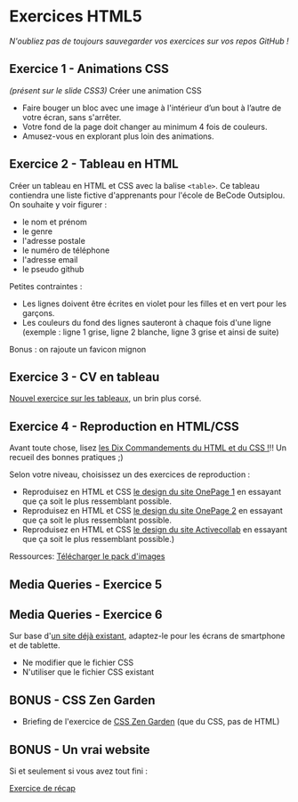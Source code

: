 # Exercices HTML5
*N'oubliez pas de toujours sauvegarder vos exercices sur vos repos GitHub !*

## Exercice 1 - Animations CSS

*(présent sur le slide CSS3)*
Créer une animation CSS
- Faire bouger un bloc avec une image à l'intérieur d’un bout à l’autre de votre écran, sans s'arrêter.
- Votre fond de la page doit changer au minimum 4 fois de couleurs.
- Amusez-vous en explorant plus loin des animations.

## Exercice 2 - Tableau en HTML

Créer un tableau en HTML et CSS avec la balise `<table>`.
Ce tableau contiendra une liste fictive d'apprenants pour l'école de BeCode Outsiplou. On souhaite y voir figurer :
- le nom et prénom
- le genre
- l'adresse postale
- le numéro de téléphone
- l'adresse email
- le pseudo github

Petites contraintes :
- Les lignes doivent être écrites en violet pour les filles et en vert pour les garçons.
- Les couleurs du fond des lignes sauteront à chaque fois d'une ligne (exemple : ligne 1 grise, ligne 2 blanche, ligne 3 grise et ainsi de suite)

Bonus : on rajoute un favicon mignon

## Exercice 3 - CV en tableau

[Nouvel exercice sur les tableaux](Training-table-fr.md), un brin plus corsé.

## Exercice 4 - Reproduction en HTML/CSS

Avant toute chose, lisez [les Dix Commandements du HTML et du CSS !](Ten-Commandments-of-HTML-and-CSS-FR.md)!!
Un recueil des bonnes pratiques ;)

Selon votre niveau, choisissez un des exercices de reproduction :
- Reproduisez en HTML et CSS [le design du site OnePage 1](onepager-1.jpg) en essayant que ça soit le plus ressemblant possible.
- Reproduisez en HTML et CSS [le design du site OnePage 2](onepager-2.png) en essayant que ça soit le plus ressemblant possible.
- Reproduisez en HTML et CSS [le design du site Activecollab](capture-fullpage.png) en essayant que ça soit le plus ressemblant possible.)

Ressources: [Télécharger le pack d'images](onepage-images.zip "Télécharger le pack de ressources")

## Media Queries - Exercice 5

## Media Queries - Exercice 6

Sur base d'[un site déjà existant](exo-respons.zip), adaptez-le pour les écrans de smartphone et de tablette.
- Ne modifier que le fichier CSS
- N'utiliser que le fichier CSS existant

## BONUS - CSS Zen Garden

- Briefing de l'exercice de [CSS Zen Garden](CSSZenGarden.md) (que du CSS, pas de HTML)

## BONUS - Un vrai website

Si et seulement si vous avez tout fini :

[Exercice de récap](Training-recap.md)
